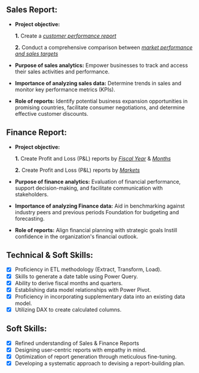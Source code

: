 ## Sales Report:


- **Project objective:** 

    **1.** Create a _[customer performance report](https://github.com/PPriyadarsini/Data-Analysis-Projects/blob/main/Excel-Sales-Finance-Analytics/Customer%20Performance%20Report.pdf)_ 

    **2.** Conduct a comprehensive comparison between _[market performance and sales targets](https://github.com/PPriyadarsini/Data-Analysis-Projects/blob/main/Excel-Sales-Finance-Analytics/Market%20Performance%20vs%20Target%20Report.pdf)_

- **Purpose of sales analytics:** Empower businesses to track and access their sales activities and performance.

- **Importance of analyzing sales data:** Determine trends in sales and monitor key performance metrics (KPIs).

- **Role of reports:** Identify potential business expansion opportunities in promising countries, facilitate consumer negotiations, and determine effective customer discounts.


## Finance Report:

- **Project objective:** 

    **1.** Create Profit and Loss (P&L) reports by _[Fiscal Year](https://github.com/PPriyadarsini/Data-Analysis-Projects/blob/main/Excel-Sales-Finance-Analytics/P%26L%20Statement%20by%20Fiscal%20Year.pdf)_ & _[Months](https://github.com/PPriyadarsini/Data-Analysis-Projects/blob/main/Excel-Sales-Finance-Analytics/P%26L%20Statement%20by%20Months.pdf)_ 

   **2.** Create Profit and Loss (P&L) reports by _[Markets](https://github.com/PPriyadarsini/Data-Analysis-Projects/blob/main/Excel-Sales-Finance-Analytics/P%26L%20Statement%20by%20Markets.pdf)_

- **Purpose of finance analytics:** Evaluation of financial performance, support decision-making, and facilitate communication with stakeholders.

- **Importance of analyzing Finance data:** Aid in benchmarking against industry peers and previous periods Foundation for budgeting and forecasting.

- **Role of reports:** Align financial planning with strategic goals Instill confidence in the organization's financial outlook.


## Technical & Soft Skills:
- [x]	Proficiency in ETL methodology (Extract, Transform, Load).
- [x]	Skills to generate a date table using Power Query.
- [x]	Ability to derive fiscal months and quarters.
- [x]	Establishing data model relationships with Power Pivot.
- [x]	Proficiency in incorporating supplementary data into an existing data model.
- [x]	Utilizing DAX to create calculated columns.

## Soft Skills:
- [x]	Refined understanding of Sales & Finance Reports
- [x]	Designing user-centric reports with empathy in mind.
- [x]	Optimization of report generation through meticulous fine-tuning.
- [x]	Developing a systematic approach to devising a report-building plan.
